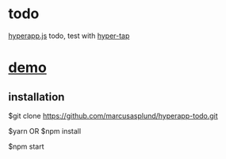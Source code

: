 # todo
[hyperapp.js](https://github.com/hyperapp/hyperapp) todo, test with [hyper-tap](https://github.com/rbiggs/hyper-tap)

# [demo](https://pap.as/hyperapp/todotouch/)

## installation

$git clone https://github.com/marcusasplund/hyperapp-todo.git

$yarn OR $npm install

$npm start
